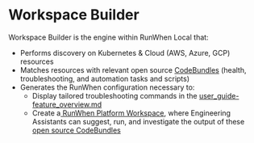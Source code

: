 # Workspace Builder

Workspace Builder is the engine within RunWhen Local that:&#x20;

* Performs discovery on Kubernetes & Cloud (AWS, Azure, GCP) resources
* Matches resources with relevant open source [CodeBundles](https://docs.runwhen.com/public/runwhen-platform/terms-and-concepts#codebundle) (health, troubleshooting, and automation tasks and scripts)
* &#x20; Generates the RunWhen configuration necessary to:&#x20;
  * Display tailored troubleshooting commands in the [user\_guide-feature\_overview.md](user\_guide-feature\_overview.md "mention")
  * Create a[ RunWhen Platform Workspace](https://docs.runwhen.com/public/runwhen-platform/feature-overview/workspaces), where Engineering Assistants can suggest, run, and investigate the output of these [open source CodeBundles](https://registry.runwhen.com)&#x20;
